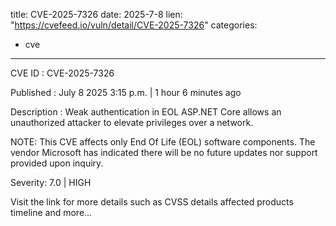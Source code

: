  
title: CVE-2025-7326
date: 2025-7-8
lien: "https://cvefeed.io/vuln/detail/CVE-2025-7326"
categories:
  - cve
---

CVE ID : CVE-2025-7326

Published :  July 8
2025
3:15 p.m. | 1 hour
6 minutes ago

Description : Weak authentication in EOL ASP.NET Core allows an unauthorized attacker to elevate privileges over a network.

NOTE: This CVE affects only End Of Life (EOL) software components. The vendor
Microsoft
has indicated there will be no future updates nor support provided upon inquiry.

Severity: 7.0 | HIGH

Visit the link for more details
such as CVSS details
affected products
timeline
and more...
